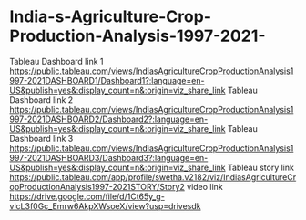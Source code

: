 # India-s-Agriculture-Crop-Production-Analysis-1997-2021-
Tableau Dashboard link 1 https://public.tableau.com/views/IndiasAgricultureCropProductionAnalysis1997-2021DASHBOARD1/Dashboard1?:language=en-US&publish=yes&:display_count=n&:origin=viz_share_link
Tableau Dashboard link 2 https://public.tableau.com/views/IndiasAgricultureCropProductionAnalysis1997-2021DASHBOARD2/Dashboard2?:language=en-US&publish=yes&:display_count=n&:origin=viz_share_link
Tableau Dashboard link 3 https://public.tableau.com/views/IndiasAgricultureCropProductionAnalysis1997-2021DASHBOARD3/Dashboard3?:language=en-US&publish=yes&:display_count=n&:origin=viz_share_link
Tableau story     link    https://public.tableau.com/app/profile/swetha.v2182/viz/IndiasAgricultureCropProductionAnalysis1997-2021STORY/Story2
video link               https://drive.google.com/file/d/1Ct65y_g-vlcL3f0Gc_Emrw6AkpXWsoeX/view?usp=drivesdk
